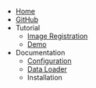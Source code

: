 <!-- _navbar.md -->

- [Home](/)
- [GitHub](https://github.com/ucl-candi/DeepReg)
- Tutorial
  - [Image Registration](tutorial/registration.md)
  - [Demo](tutorial/demo.md)
- Documentation
  - [Configuration](tutorial/configuration.md)
  - [Data Loader](tutorial/predefined_loader.md)
  - Installation
